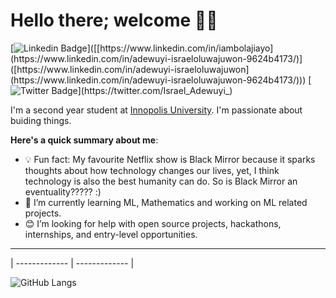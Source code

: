 # Hello there; welcome 👋🏾

[![Linkedin Badge](https://img.shields.io/badge/-Israel_Adewuyi_-blue?style=for-the-badge&logo=Linkedin&logoColor=white&link=[https://www.linkedin.com/in/adewuyi-israeloluwajuwon](https://www.linkedin.com/in/adewuyi-israeloluwajuwon-9624b4173/))]([[https://www.linkedin.com/in/iambolajiayo](https://www.linkedin.com/in/adewuyi-israeloluwajuwon-9624b4173/)]([https://www.linkedin.com/in/adewuyi-israeloluwajuwon](https://www.linkedin.com/in/adewuyi-israeloluwajuwon-9624b4173/))) [![Twitter Badge](https://img.shields.io/badge/-@Israel_Adewuyi_-1ca0f1?style=for-the-badge&logo=twitter&logoColor=white&link=https://twitter.com/Israel_Adewuyi_)](https://twitter.com/Israel_Adewuyi_)

I'm a second year student at [Innopolis University](https://innopolis.university/). I'm passionate about buiding things. 

**Here's a quick summary about me**:

- 💡 Fun fact: My favourite Netflix show is Black Mirror because it sparks thoughts about how technology changes our lives, yet, I think technology is also the best humanity can do. So is Black Mirror an eventuality????? :)
- 🌱 I’m currently learning ML, Mathematics and working on ML related projects.
- 😊 I’m looking for help with open source projects, hackathons, internships, and entry-level opportunities.

---
| ------------- | ------------- |


![GitHub Langs](https://github-readme-stats.vercel.app/api/top-langs/?username=Isistickz&layout=compact&theme=blue-white)
